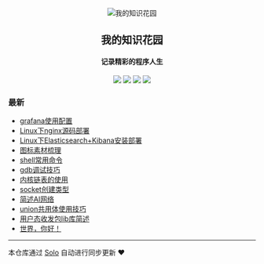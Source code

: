 <p align="center"><img alt="我的知识花园" src="https://b3logfile.com/avatar/1698671253981_1725859339866.png"></p><h2 align="center">
我的知识花园
</h2>

<h4 align="center">记录精彩的程序人生</h4>
<p align="center"><a title="我的知识花园" target="_blank" href="https://github.com/liusonglin2015/solo-blog"><img src="https://img.shields.io/github/last-commit/liusonglin2015/solo-blog.svg?style=flat-square&color=FF9900"></a>
<a title="GitHub repo size in bytes" target="_blank" href="https://github.com/liusonglin2015/solo-blog"><img src="https://img.shields.io/github/repo-size/liusonglin2015/solo-blog.svg?style=flat-square"></a>
<a title="Solo Version" target="_blank" href="https://github.com/88250/solo/releases"><img src="https://img.shields.io/badge/solo-4.4.0-f1e05a.svg?style=flat-square&color=blueviolet"></a>
<a title="Hits" target="_blank" href="https://github.com/88250/hits"><img src="https://hits.b3log.org/liusonglin2015/solo-blog.svg"></a></p>

### 最新

* [grafana使用配置](http://localhost/articles/2024/09/13/1726223030568.html)
* [Linux下nginx源码部署](http://localhost/articles/2024/09/13/1726218836301.html)
* [Linux下Elasticsearch+Kibana安装部署](http://localhost/articles/2024/09/13/1726215690272.html)
* [图标素材梳理](http://localhost/articles/2024/09/13/1726204334006.html)
* [shell常用命令](http://localhost/articles/2024/09/10/1725952122064.html)
* [gdb调试技巧](http://localhost/articles/2024/09/10/1725951587076.html)
* [内核链表的使用](http://localhost/articles/2024/09/10/1725946333272.html)
* [socket创建类型](http://localhost/articles/2024/09/10/1725946165218.html)
* [简述AI网络](http://localhost/articles/2024/09/10/1725945586561.html)
* [union共用体使用技巧](http://localhost/articles/2024/09/09/1725875409481.html)
* [用户态收发包lib库简述](http://localhost/articles/2024/09/09/1725874046040.html)
* [世界，你好！](http://localhost/hello-solo)



---

本仓库通过 [Solo](https://github.com/88250/solo) 自动进行同步更新 ❤️ 
